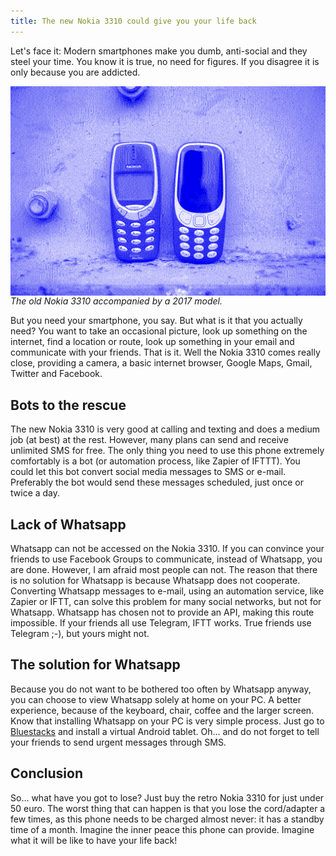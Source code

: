 ```yaml
---
title: The new Nokia 3310 could give you your life back
---
```


Let's face it: Modern smartphones make you dumb, anti-social and they steel your time. You know it is true, no need for figures. If you disagree it is only because you are addicted.

<a href="/uploads/3310_updated.jpg" style="display: block;"><img src="/uploads/3310_updated_pattern.png" style="display: block;" /></a>*The old Nokia 3310 accompanied by a 2017 model.*

But you need your smartphone, you say. But what is it that you actually need? You want to take an occasional picture, look up something on the internet, find a location or route, look up something in your email and communicate with your friends. That is it. Well the Nokia 3310 comes really close, providing a camera, a basic internet browser, Google Maps, Gmail, Twitter and Facebook.

## Bots to the rescue

The new Nokia 3310 is very good at calling and texting and does a medium job (at best) at the rest. However, many plans can send and receive unlimited SMS for free. The only thing you need to use this phone extremely comfortably is a bot (or automation process, like Zapier of IFTTT). You could let this bot convert social media messages to SMS or e-mail. Preferably the bot would send these messages scheduled, just once or twice a day.

## Lack of Whatsapp

Whatsapp can not be accessed on the Nokia 3310. If you can convince your friends to use Facebook Groups to communicate, instead of Whatsapp, you are done. However, I am afraid most people can not. The reason that there is no solution for Whatsapp is because Whatsapp does not cooperate. Converting Whatsapp messages to e-mail, using an automation service, like Zapier or IFTT, can solve this problem for many social networks, but not for Whatsapp. Whatsapp has chosen not to provide an API, making this route impossible. If your friends all use Telegram, IFTT works. True friends use Telegram ;-), but yours might not.

## The solution for Whatsapp

Because you do not want to be bothered too often by Whatsapp anyway, you can choose to view Whatsapp solely at home on your PC. A better experience, because of the keyboard, chair, coffee and the larger screen. Know that installing Whatsapp on your PC is very simple process. Just go to [Bluestacks](https://www.bluestacks.com) and install a virtual Android tablet. Oh… and do not forget to tell your friends to send urgent messages through SMS.

## Conclusion

So… what have you got to lose? Just buy the retro Nokia 3310 for just under 50 euro. The worst thing that can happen is that you lose the cord/adapter a few times, as this phone needs to be charged almost never: it has a standby time of a month. Imagine the inner peace this phone can provide. Imagine what it will be like to have your life back!